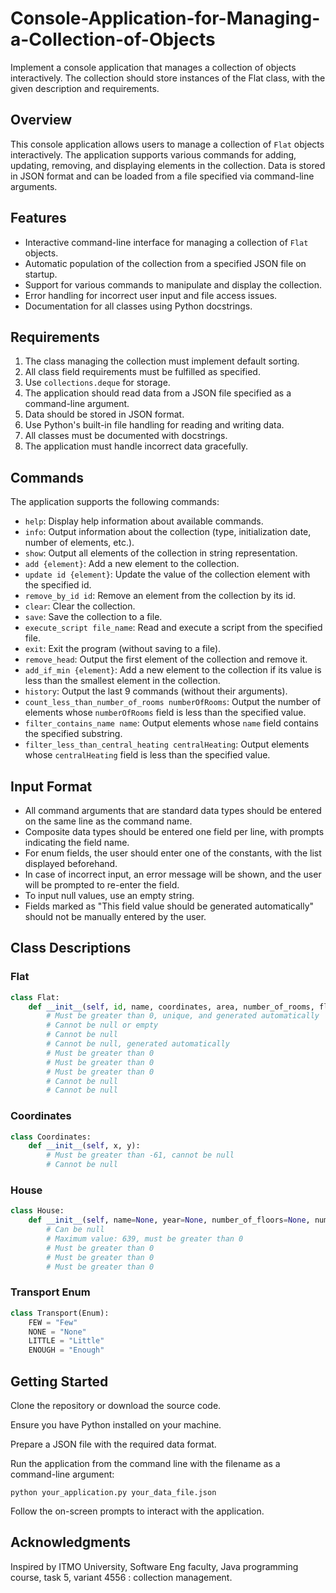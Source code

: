 # Console-Application-for-Managing-a-Collection-of-Objects
Implement a console application that manages a collection of objects interactively. The collection should store instances of the Flat class, with the given description and requirements.

## Overview

This console application allows users to manage a collection of `Flat` objects interactively. The application supports various commands for adding, updating, removing, and displaying elements in the collection. Data is stored in JSON format and can be loaded from a file specified via command-line arguments.

## Features

- Interactive command-line interface for managing a collection of `Flat` objects.
- Automatic population of the collection from a specified JSON file on startup.
- Support for various commands to manipulate and display the collection.
- Error handling for incorrect user input and file access issues.
- Documentation for all classes using Python docstrings.

## Requirements

1. The class managing the collection must implement default sorting.
2. All class field requirements must be fulfilled as specified.
3. Use `collections.deque` for storage.
4. The application should read data from a JSON file specified as a command-line argument.
5. Data should be stored in JSON format.
6. Use Python's built-in file handling for reading and writing data.
7. All classes must be documented with docstrings.
8. The application must handle incorrect data gracefully.

## Commands

The application supports the following commands:

- `help`: Display help information about available commands.
- `info`: Output information about the collection (type, initialization date, number of elements, etc.).
- `show`: Output all elements of the collection in string representation.
- `add {element}`: Add a new element to the collection.
- `update id {element}`: Update the value of the collection element with the specified id.
- `remove_by_id id`: Remove an element from the collection by its id.
- `clear`: Clear the collection.
- `save`: Save the collection to a file.
- `execute_script file_name`: Read and execute a script from the specified file.
- `exit`: Exit the program (without saving to a file).
- `remove_head`: Output the first element of the collection and remove it.
- `add_if_min {element}`: Add a new element to the collection if its value is less than the smallest element in the collection.
- `history`: Output the last 9 commands (without their arguments).
- `count_less_than_number_of_rooms numberOfRooms`: Output the number of elements whose `numberOfRooms` field is less than the specified value.
- `filter_contains_name name`: Output elements whose `name` field contains the specified substring.
- `filter_less_than_central_heating centralHeating`: Output elements whose `centralHeating` field is less than the specified value.

## Input Format

- All command arguments that are standard data types should be entered on the same line as the command name.
- Composite data types should be entered one field per line, with prompts indicating the field name.
- For enum fields, the user should enter one of the constants, with the list displayed beforehand.
- In case of incorrect input, an error message will be shown, and the user will be prompted to re-enter the field.
- To input null values, use an empty string.
- Fields marked as "This field value should be generated automatically" should not be manually entered by the user.

## Class Descriptions

### Flat

```python
class Flat:
    def __init__(self, id, name, coordinates, area, number_of_rooms, floor, central_heating, transport, house=None):
        # Must be greater than 0, unique, and generated automatically
        # Cannot be null or empty
        # Cannot be null
        # Cannot be null, generated automatically
        # Must be greater than 0
        # Must be greater than 0
        # Must be greater than 0
        # Cannot be null
        # Cannot be null
```
### Coordinates
```python
class Coordinates:
    def __init__(self, x, y):
        # Must be greater than -61, cannot be null
        # Cannot be null
```
### House
```python
class House:
    def __init__(self, name=None, year=None, number_of_floors=None, number_of_flats_on_floor=None, number_of_lifts=None):
        # Can be null
        # Maximum value: 639, must be greater than 0
        # Must be greater than 0
        # Must be greater than 0
        # Must be greater than 0
```
### Transport Enum
```python
class Transport(Enum):
    FEW = "Few"
    NONE = "None"
    LITTLE = "Little"
    ENOUGH = "Enough"
```
## Getting Started
Clone the repository or download the source code.

Ensure you have Python installed on your machine.

Prepare a JSON file with the required data format.

Run the application from the command line with the filename as a command-line argument:
```
python your_application.py your_data_file.json
```
Follow the on-screen prompts to interact with the application.

## Acknowledgments
Inspired by ITMO University, Software Eng faculty, Java programming course, task 5, variant 4556 : collection management.
